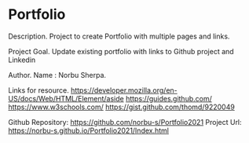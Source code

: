 # Portfolio
Description.
Project to create Portfolio with multiple pages and links.

Project Goal.
Update existing portfolio with links to Github project and Linkedin

Author.
Name : Norbu Sherpa.

Links for resource.
https://developer.mozilla.org/en-US/docs/Web/HTML/Element/aside
https://guides.github.com/
https://www.w3schools.com/
https://gist.github.com/thomd/9220049

Github Repository: https://github.com/norbu-s/Portfolio2021
Project Url: https://norbu-s.github.io/Portfolio2021/Index.html